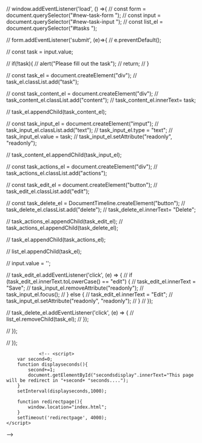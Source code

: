 // window.addEventListener('load', () =>{
//     const form = document.querySelector("#new-task-form ");
//     const input = document.querySelector("#new-task-input ");
//     const list_el = document.querySelector("#tasks ");

//     form.addEventListener('submit', (e)=>{
//         e.preventDefault();

//         const task = input.value;

//         if(!task){
//             alert("Please fill out the task");
//             return;
//         }

//         const task_el = document.createElement("div");
//         task_el.classList.add("task");

//         const task_content_el = document.createElement("div");
//         task_content_el.classList.add("content");
//         task_content_el.innerText= task;

//         task_el.appendChild(task_content_el);

//         const task_input_el = document.createElement("imput");
//         task_input_el.classList.add("text");
//         task_input_el.type = "text";
//         task_input_el.value = task;
//         task_input_el.setAttribute("readonly", "readonly");

//         task_content_el.appendChild(task_input_el);

//         const task_actions_el = document.createElement("div");
//         task_actions_el.classList.add("actions");

//         const task_edit_el = document.createElement("button");
//         task_edit_el.classList.add("edit");

//         const task_delete_el = DocumentTimeline.createElement("button");
//         task_delete_el.classList.add("delete");
//         task_delete_el.innerText= "Delete";

//         task_actions_el.appendChild(task_edit_el);
// 		task_actions_el.appendChild(task_delete_el);

// 		task_el.appendChild(task_actions_el);

//         list_el.appendChild(task_el);

//         input.value = '';

// 		task_edit_el.addEventListener('click', (e) => {
// 			if (task_edit_el.innerText.toLowerCase() == "edit") {
// 				task_edit_el.innerText = "Save";
// 				task_input_el.removeAttribute("readonly");
// 				task_input_el.focus();
// 			} else {
// 				task_edit_el.innerText = "Edit";
// 				task_input_el.setAttribute("readonly", "readonly");
// 			}
// 		});

// 		task_delete_el.addEventListener('click', (e) => {
// 			list_el.removeChild(task_el);
// 		});
        

//     });

// });


<!-- -----------------------------------------
<!-- <div class="task">
					<div class="content">
						<input 
							type="text" 
							class="text" 
							value="A new task"
							readonly>
					</div>
					<div class="actions">
						<button class="edit">Edit</button>
						<button class="delete">Delete</button>
					</div>
				</div> -->


                <!-- <script>
		var second=0;
		function displayseconds(){
			second+=1;
			document.getElementById("secondsdisplay".innerText="This page will be redirect in "+second+ "seconds....");
		}
		setInterval(displayseconds,1000);

		function redirectpage(){
			window.location="index.html";
		}
		setTimeout('redirectpage', 4000);
	</script> 
  -->